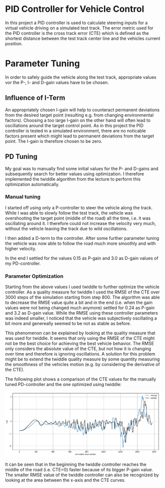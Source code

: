 # PID Controller for Vehicle Control

In this project a PID controller is used to calculate steering inputs for a virtual vehicle driving on a simulated test track.
The error metric used for the PID controller is the cross track error (CTE) which is defined as the shortest distance between the test track center line and the vehicles current position.


# Parameter Tuning

In order to safely guide the vehicle along the test track, appropriate values vor the P-, I- and D-gain values have to be chosen.


## Influence of I-Term

An appropriately chosen I-gain will help to counteract permanent deviations from the desired target point (resulting e.g. from changing environmental factors).
Choosing a too large I-gain on the other hand will often lead to oscillations around the target control point. 
As in this project the PID controller is tested in a simulated environment, there are no noticable factors present which might lead to permanent deviations from the target point.
The I-gain is therefore chosen to be zero.


## PD Tuning

My goal was to manually find some initial values for the P- and D-gains and subsequently search for better values using optimization.
I therefore implemented the twiddle algorithm from the lecture to perform this optimization automatically. 


### Manual tuning

I started off using only a P-controller to steer the vehicle along the track.
While I was able to slowly follow the test track, the vehicle was overshooting the target point (middle of the road) all the time, i.e. it was oscillating around it.
I therefore could not increase the velocity very much, without the vehicle leaving the track due to wild oscillations.

I then added a D-term to the controller.
After some further parameter tuning the vehicle was now able to follow the road much more smoothly and with higher velocity.

In the end I settled for the values 0.15 as P-gain and 3.0 as D-gain values of my PD-controller.


### Parameter Optimization 

Starting from the above values I used twiddle to further optimize the vehicle controller.
As a quality measure for twiddle I used the RMSE of the CTE over 3000 steps of the simulation starting from step 800.
The algorithm was able to decrease the RMSE value quite a bit and in the end (i.e. when the gain values were not being changed much anymore) settled for 0.24 as P-gain and 3.2 as D-gain value.
While the RMSE using these controller parameters was indeed smaller, I noticed that the vehicle was subjectively oscillating a bit more and genereally seemed to be not as stable as before.

This phenomenon can be explained by looking at the quality measure that was used for twiddle.
It seems that only using the RMSE of the CTE might not be the best choice for achieving the best vehicle behavior.
The RMSE only considers the absolute value of the CTE, but not how it is changing over time and therefore is ignoring oscillations.
A solution for this problem might be to extend the twiddle quality measure by some quantity measuring the smoothness of the vehicles motion (e.g. by considering the derivative of the CTE).

The following plot shows a comparison of the CTE values for the manually tuned PD-controller and the one optimized using twiddle:

![CTE](./cte.png "CTE")
 
It can be seen that in the beginning the twiddle controller reaches the middle of the road (i.e. CTE=0) faster because of its bigger P-gain value.
The smaller RMSE value of the twiddle controller can also be recognized by looking at the area between the x-axis and the CTE curves.
 
 
















